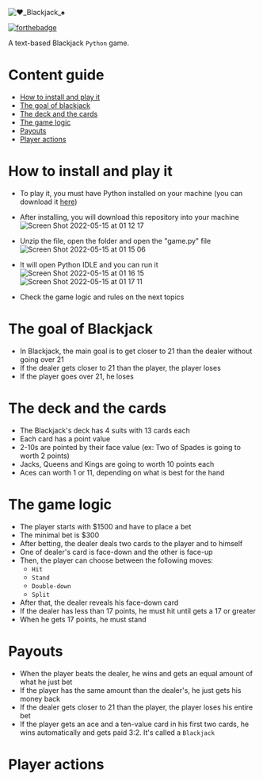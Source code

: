 ![♥️_Blackjack_♠️](https://user-images.githubusercontent.com/55687321/168387175-5fef5eb1-e057-4db4-9c31-81a9f18dbd3f.png)


[![forthebadge](https://forthebadge.com/images/badges/made-with-python.svg)](https://forthebadge.com)

A text-based Blackjack `Python` game.

# Content guide

- [How to install and play it](#How-to-install-and-play-it)
- [The goal of blackjack](#The-goal-of-Blackjack)
- [The deck and the cards](#The-deck-and-the-cards)
- [The game logic](#The-game-logic)
- [Payouts](#Payouts)
- [Player actions](#Player-actions)

# How to install and play it

- To play it, you must have Python installed on your machine (you can download it [here](https://www.python.org/downloads/))

- After installing, you will download this repository into your machine
![Screen Shot 2022-05-15 at 01 12 17](https://user-images.githubusercontent.com/55687321/168457048-c1617234-558c-4941-b390-21aa9e03a0b7.png)
- Unzip the file, open the folder and open the "game.py" file
![Screen Shot 2022-05-15 at 01 15 06](https://user-images.githubusercontent.com/55687321/168457135-70c6a4eb-1b15-485c-866f-9fab9dcb13aa.png)
- It will open Python IDLE and you can run it
![Screen Shot 2022-05-15 at 01 16 15](https://user-images.githubusercontent.com/55687321/168457153-1ee4f76b-a7f9-4935-829b-fc26b360da57.png)
![Screen Shot 2022-05-15 at 01 17 11](https://user-images.githubusercontent.com/55687321/168457159-6d1911ca-7ff4-4e46-a59d-4515b8ecdb56.png)
- Check the game logic and rules on the next topics

# The goal of Blackjack

- In Blackjack, the main goal is to get closer to 21 than the dealer without going over 21
- If the dealer gets closer to 21 than the player, the player loses
- If the player goes over 21, he loses

# The deck and the cards

- The Blackjack's deck has 4 suits with 13 cards each
- Each card has a point value
- 2-10s are pointed by their face value (ex: Two of Spades is going to worth 2 points)
- Jacks, Queens and Kings are going to worth 10 points each
- Aces can worth 1 or 11, depending on what is best for the hand

# The game logic

- The player starts with $1500 and have to place a bet
- The minimal bet is $300
- After betting, the dealer deals two cards to the player and to himself
- One of dealer's card is face-down and the other is face-up
- Then, the player can choose between the following moves:
    - `Hit`
    - `Stand`
    - `Double-down`
    - `Split`
- After that, the dealer reveals his face-down card
- If the dealer has less than 17 points, he must hit until gets a 17 or greater
- When he gets 17 points, he must stand

# Payouts

- When the player beats the dealer, he wins and gets an equal amount of what he just bet
- If the player has the same amount than the dealer's, he just gets his money back
- If the dealer gets closer to 21 than the player, the player loses his entire bet
- If the player gets an ace and a ten-value card in his first two cards, he wins automatically and gets paid 3:2. It's called a `Blackjack`

# Player actions
